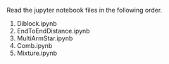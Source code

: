 Read the jupyter notebook files in the following order.

1. Diblock.ipynb
2. EndToEndDistance.ipynb
3. MultiArmStar.ipynb
4. Comb.ipynb
5. Mixture.ipynb